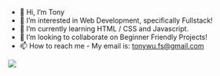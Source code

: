 - 👋 Hi, I’m Tony
- 👀 I’m interested in Web Development, specifically Fullstack!
- 🌱 I’m currently learning HTML / CSS and Javascript.
- 💞️ I’m looking to collaborate on Beginner Friendly Projects!
- 📫 How to reach me - My email is: tonywu.fs@gmail.com

<img align="center" src="https://github-readme-stats.vercel.app/api/<CARD_TYPE>/?username=<Tanukana>&theme=<THEME_NAME>" />


<!---
Tanukana/Tanukana is a ✨ special ✨ repository because its `README.md` (this file) appears on your GitHub profile.
You can click the Preview link to take a look at your changes.
--->
